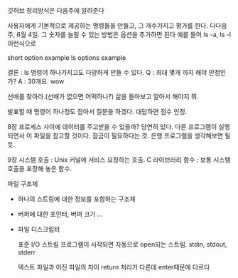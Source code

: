 깃허브 정리방식은 다음주에 알려준다

사용자에게 기본적으로 제공하는 명령들을 만들고, 그 개수가지고 평가를 한다.
다다음주, 6월 4일.
그 숫자를 늘릴 수 있는 방법은 옵션을 추가하면 된다
예를 들어 ls -a, ls -l 이런식으로

short option example
ls options example

결론 : ls 명령어 하나가지고도 다양하게 만들 수 있다.
Q : 최대 몇개 까지 해야 만점인가?
A : 30개요. wow

선배를 찾아라.(선배가 없으면 어떡하나?)
삶을 돌아보고 알아서 해야지 뭐.

발표할 때 명령어 하나정도 잡아서 질문을 하겠다. 대답하면 점수 인정.

8장
프로세스 사이에 데이터를 주고받을 수 있을까? 당연히 있다.
다른 프로그램이 실행되면서 이 파일을 참고할 것이다.
잠금이 필요하다는 것. 은행 프로그램을 생각해보면 될 듯.

9장
시스템 호출 : Unix 커널에 서비스 요청하는 호출.
C 라이브러리 함수 : 보통 시스템 호출을 포장해 놓은 함수.

파일 구조체
- 하나의 스트림에 대한 정보를 포함하는 구조체
- 버퍼에 대한 포인터, 버퍼 크기 ...
- 파일 디스크립터

  표준 I/O 스트림
  프로그램이 시작되면 자동으로 open되는 스트림.
  stdin, stdout, stderr

  텍스트 파일과 이진 파일의 차이
  return 처리가 다른데 enter때문에 다르다
